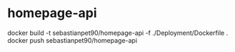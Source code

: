 # homepage-api

docker build -t sebastianpet90/homepage-api -f ./Deployment/Dockerfile .
docker push sebastianpet90/homepage-api
